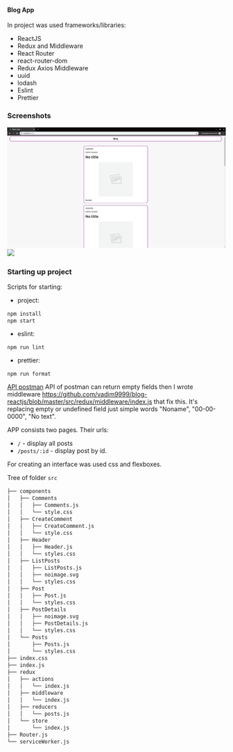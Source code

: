 #### Blog App

In project was used frameworks/libraries:

- ReactJS
- Redux and Middleware
- React Router
- react-router-dom
- Redux Axios Middleware
- uuid
- lodash
- Eslint
- Prettier


### Screenshots

<img src="https://github.com/vadim9999/blog-reactjs/blob/master/screenshots/screenshot1.png">

<img src="https://github.com/vadim9999/blog-reactjs/blob/master/screenshots/screenshot2.png.">


### Starting up project


Scripts for starting:

- project:


```
npm install
npm start
```

- eslint:

```
npm run lint                
```

- prettier:

```
npm run format
```
[API postman](https://documenter.getpostman.com/view/1917440/RzteTChV?version=latest)
API of postman can return empty fields then I wrote middleware https://github.com/vadim9999/blog-reactjs/blob/master/src/redux/middleware/index.js that fix this. It's replacing empty or undefined field just simple words "Noname", "00-00-0000", "No text".

APP consists two pages. Their urls:

- `/` - display all posts
- `/posts/:id` - display post by id.

For creating an interface was used css and flexboxes.

Tree of folder `src`

```
├── components
│   ├── Comments
│   │   ├── Comments.js
│   │   └── style.css
│   ├── CreateComment
│   │   ├── CreateComment.js
│   │   └── style.css
│   ├── Header
│   │   ├── Header.js
│   │   └── styles.css
│   ├── ListPosts
│   │   ├── ListPosts.js
│   │   ├── noimage.svg
│   │   └── styles.css
│   ├── Post
│   │   ├── Post.js
│   │   └── styles.css
│   ├── PostDetails
│   │   ├── noimage.svg
│   │   ├── PostDetails.js
│   │   └── styles.css
│   └── Posts
│       ├── Posts.js
│       └── styles.css
├── index.css
├── index.js
├── redux
│   ├── actions
│   │   └── index.js
│   ├── middleware
│   │   └── index.js
│   ├── reducers
│   │   └── posts.js
│   └── store
│       └── index.js
├── Router.js
└── serviceWorker.js
```


